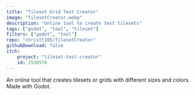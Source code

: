 ```yaml
---
title: "Tileset Grid Test Creator"
image: "TilesetCreator.webp"
description: "Online tool to create test tilesets"
tags: ["godot", "tool", "tileset"]
filters: ["godot", "tool"]
repo: "christt105/TilesetCreator"
githubDownload: false
itch: 
    project: "tileset-test-creator"
    id: 2530576
---
```

An online tool that creates tilesets or grids with different sizes and colors. Made with Godot.
